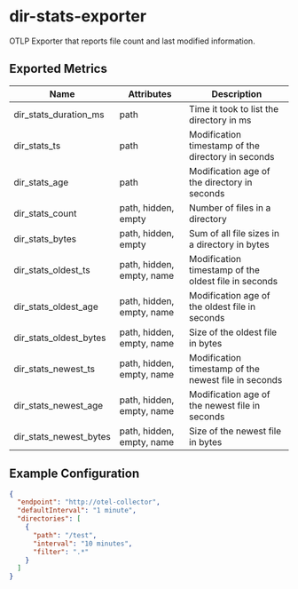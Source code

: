 # dir-stats-exporter

OTLP Exporter that reports file count and last modified information.

## Exported Metrics

| Name                   | Attributes                | Description                                          |
|------------------------|---------------------------|------------------------------------------------------|
| dir_stats_duration_ms  | path                      | Time it took to list the directory in ms             |
| dir_stats_ts           | path                      | Modification timestamp of the directory in seconds   |
| dir_stats_age          | path                      | Modification age of the directory in seconds         |
| dir_stats_count        | path, hidden, empty       | Number of files in a directory                       |
| dir_stats_bytes        | path, hidden, empty       | Sum of all file sizes in a directory in bytes        |
| dir_stats_oldest_ts    | path, hidden, empty, name | Modification timestamp of the oldest file in seconds |
| dir_stats_oldest_age   | path, hidden, empty, name | Modification age of the oldest file in seconds       |
| dir_stats_oldest_bytes | path, hidden, empty, name | Size of the oldest file in bytes                     |
| dir_stats_newest_ts    | path, hidden, empty, name | Modification timestamp of the newest file in seconds |
| dir_stats_newest_age   | path, hidden, empty, name | Modification age of the newest file in seconds       |
| dir_stats_newest_bytes | path, hidden, empty, name | Size of the newest file in bytes                     |

## Example Configuration

```json
{
  "endpoint": "http://otel-collector",
  "defaultInterval": "1 minute",
  "directories": [
    {
      "path": "/test",
      "interval": "10 minutes",
      "filter": ".*"
    }
  ]
}
```
